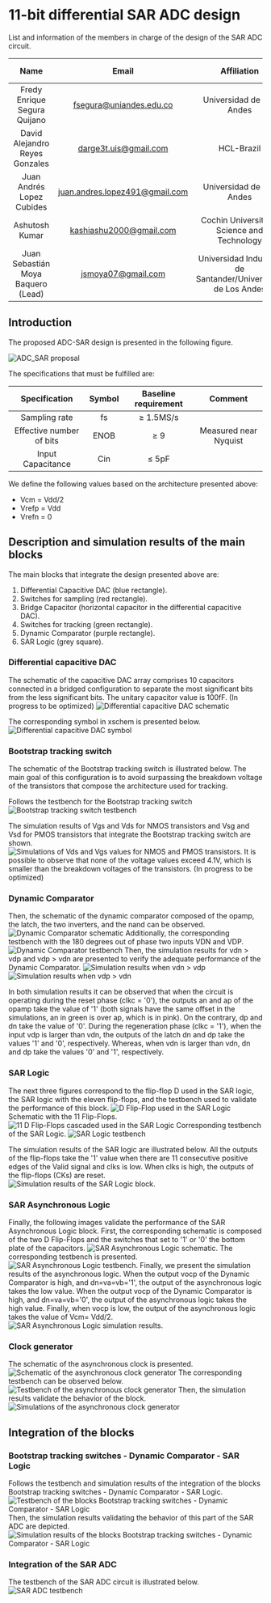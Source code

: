 # 11-bit differential SAR ADC design

List and information of the members in charge of the design of the SAR ADC circuit.

|Name|Email|Affiliation|IEEE Member|SSCS Member|
|:--:|:--:|:----------:|:----------:|:----------:|
|Fredy Enrique Segura Quijano|fsegura@uniandes.edu.co|Universidad de Los Andes|Yes|No|
|David Alejandro Reyes Gonzales|darge3t.uis@gmail.com|HCL-Brazil|No|No|
|Juan Andrés Lopez Cubides|juan.andres.lopez491@gmail.com|Universidad de Los Andes|Yes|No|
|Ashutosh Kumar|kashiashu2000@gmail.com|Cochin University of Science and Technology|||
|Juan Sebastián Moya Baquero (Lead) <br />|jsmoya07@gmail.com|Universidad Industrial de Santander/Universidad de Los Andes|Yes|Yes|

## Introduction

The proposed ADC-SAR design is presented in the following figure.

![ADC_SAR proposal](./Images/SAR_ADC.png)

The specifications that must be fulfilled are:

|Specification|Symbol|Baseline requirement|Comment|
|:--:|:--:|:----------:|:----------:|
|Sampling rate|fs|≥ 1.5MS/s|||
|Effective number of bits|ENOB|≥ 9|Measured near Nyquist|
|Input Capacitance|Cin|≤ 5pF||

We define the following values based on the architecture presented above:

- Vcm = Vdd/2​
- Vrefp = Vdd​
- Vrefn = 0

## Description and simulation results of the main blocks

The main blocks that integrate the design presented above are:

1) Differential Capacitive DAC (blue rectangle).
2) Switches for sampling (red rectangle).
3) Bridge Capacitor (horizontal capacitor in the differential capacitive DAC).
4) Switches for tracking (green rectangle).
5) Dynamic Comparator (purple rectangle).
6) SAR Logic (grey square).

### Differential capacitive DAC
The schematic of the capacitive DAC array comprises 10 capacitors connected in a bridged configuration to separate the most significant bits from the less significant bits. The unitary capacitor value is 100fF. (In progress to be optimized)
![Differential capacitive DAC schematic](./Images/Differential_capacitive_DAC_array_sch.png)

The corresponding symbol in xschem is presented below.
![Differential capacitive DAC symbol](./Images/Differential_capacitive_DAC_array.png)

### Bootstrap tracking switch
The schematic of the Bootstrap tracking switch is illustrated below. The main goal of this configuration is to avoid surpassing the breakdown voltage of the transistors that compose the architecture used for tracking.

Follows the testbench for the Bootstrap tracking switch
![Bootstrap tracking switch testbench](./Images/tracking_switches_tb.png)

The simulation results of Vgs and Vds for NMOS transistors and Vsg and Vsd for PMOS transistors that integrate the Bootstrap tracking switch are shown.
![Simulations of Vds and Vgs values for NMOS and PMOS transistors.](./Images/tracking_switch_sims.png)
It is possible to observe that none of the voltage values exceed 4.1V, which is smaller than the breakdown voltages of the transistors. (In progress to be optimized)

### Dynamic Comparator
Then, the schematic of the dynamic comparator composed of the opamp, the latch, the two inverters, and the nand can be observed.
![Dynamic Comparator schematic](./Images/Dynamic_Comparator.png)
Additionally, the corresponding testbench with the 180 degrees out of phase two inputs VDN and VDP.
![Dynamic Comparator testbench](./Images/Dynamic_Comparator_tb.png)
Then, the simulation results for vdn > vdp and vdp > vdn are presented to verify the adequate performance of the Dynamic Comparator.
![Simulation results when vdn > vdp](./Images/Dynamic_Comparator_vdn_great_vdp.png)
![Simulation results when vdp > vdn](./Images/Dynamic_Comparator_vdp_great_vdn.png)

In both simulation results it can be observed that when the circuit is operating during the reset phase (clkc = '0'), the outputs an and ap of the opamp take the value of '1' (both signals have the same offset in the simulations, an in green is over ap, which is in pink). On the contrary, dp and dn take the value of '0'.
During the regeneration phase (clkc = '1'), when the input vdp is larger than vdn, the outputs of the latch dn and dp take the values '1' and '0', respectively. Whereas, when vdn is larger than vdn, dn and dp take the values '0' and '1', respectively.

### SAR Logic

The next three figures correspond to the flip-flop D used in the SAR logic, the SAR logic with the eleven flip-flops, and the testbench used to validate the performance of this block.
![D Flip-Flop used in the SAR Logic](./Images/SAR_Logic_D_FF.png)
Schematic with the 11 Flip-Flops.
![11 D Flip-Flops cascaded used in the SAR Logic](./Images/SAR_Logic.png)
Corresponding testbench of the SAR Logic.
![SAR Logic testbench](./Images/SAR_Logic_tb.png)

The simulation results of the SAR logic are illustrated below. All the outputs of the flip-flops take the '1' value when there are 11 consecutive positive edges of the Valid signal and clks is low. When clks is high, the outputs of the flip-flops (CKs) are reset.  
![Simulation results of the SAR Logic block.](./Images/SAR_Logic_simulation.png)

### SAR Asynchronous Logic
Finally, the following images validate the performance of the SAR Asynchronous Logic block. First, the corresponding schematic is composed of the two D Flip-Flops and the switches that set to '1' or '0' the bottom plate of the capacitors.
![SAR  Asynchronous Logic schematic.](./Images/SAR_Async_Logic.png)
The corresponding testbench is presented.
![SAR  Asynchronous Logic testbench.](./Images/SAR_Async_Logic_tb.png)
Finally, we present the simulation results of the asynchronous logic. When the output vocp of the Dynamic Comparator is high, and dn=va=vb='1', the output of the asynchronous logic takes the low value. When the output vocp of the Dynamic Comparator is high, and dn=va=vb='0', the output of the asynchronous logic takes the high value. Finally, when vocp is low, the output of the asynchronous logic takes the value of Vcm= Vdd/2.
![SAR  Asynchronous Logic simulation results.](./Images/SAR_Async_Logic_tb_sim.png)

### Clock generator
The schematic of the asynchronous clock is presented.
![Schematic of the asynchronous clock generator](./Images/clock_generator.png)
The corresponding testbench can be observed below.
![Testbench of the asynchronous clock generator](./Images/clock_generator_tb.png)
Then, the simulation results validate the behavior of the block.
![Simulations of the asynchronous clock generator](./Images/clock_generator_simulation.png)

## Integration of the blocks

### Bootstrap tracking switches - Dynamic Comparator - SAR Logic
Follows the testbench and simulation results of the integration of the blocks Bootstrap tracking switches - Dynamic Comparator - SAR Logic.
![Testbench of the blocks Bootstrap tracking switches - Dynamic Comparator - SAR Logic](./Images/TrackingSW_DynComp_SARLogic_tb.png)
Then, the simulation results validating the behavior of this part of the SAR ADC are depicted.
![Simulation results of the blocks Bootstrap tracking switches - Dynamic Comparator - SAR Logic](./Images/TrackingSW_DynComp_SARLogic_tb_simulations.png)

### Integration of the SAR ADC
The testbench of the SAR ADC circuit is illustrated below.
![SAR ADC testbench](./Images/integration_tb.png)



